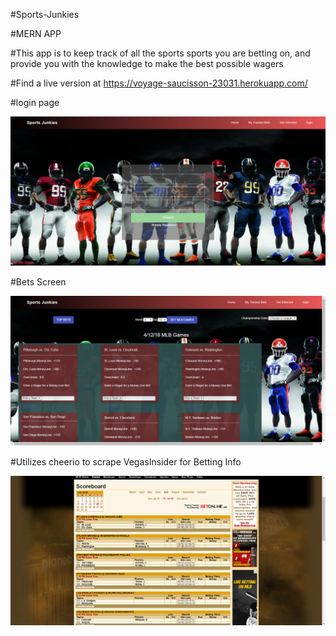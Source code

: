 #Sports-Junkies

#MERN APP

#This app is to keep track of all the sports sports you are betting on, and provide you with the knowledge to make the best possible wagers

#Find a live version at https://voyage-saucisson-23031.herokuapp.com/

#login page

![ScreenShot](./assets/images/login.png)

#Bets Screen

![ScreenShot](./assets/images/bets-screen.png)

#Utilizes cheerio to scrape VegasInsider for Betting Info

![ScreenShot](./assets/images/vi.png)